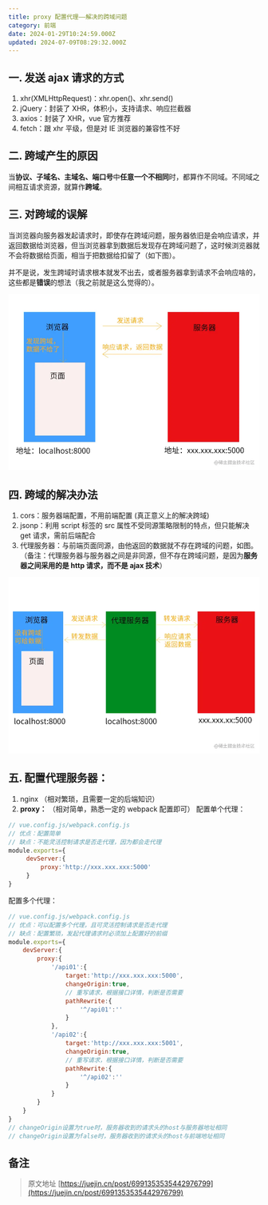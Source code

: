 ```yaml
---
title: proxy 配置代理——解决的跨域问题
category: 前端
date: 2024-01-29T10:24:59.000Z
updated: 2024-07-09T08:29:32.000Z
---
```

## 一. 发送 ajax 请求的方式

1. xhr(XMLHttpRequest)：xhr.open()、xhr.send()
2. jQuery：封装了 XHR，体积小，支持请求、响应拦截器
3. axios：封装了 XHR，vue 官方推荐
4. fetch：跟 xhr 平级，但是对 IE 浏览器的兼容性不好

## 二. 跨域产生的原因

当**协议、子域名、主域名、端口号**中**任意一个不相同**时，都算作不同域。不同域之间相互请求资源，就算作**跨域**。

## 三. 对跨域的误解

当浏览器向服务器发起请求时，即使存在跨域问题，服务器依旧是会响应请求，并返回数据给浏览器，但当浏览器拿到数据后发现存在跨域问题了，这时候浏览器就不会将数据给页面，相当于把数据给扣留了（如下图）。

并不是说，发生跨域时请求根本就发不出去，或者服务器拿到请求不会响应啥的，这些都是**错误**的想法（我之前就是这么觉得的）。

​![net-img-9157f6a48e744d17a6a259c748ad3caatplv-k3u1fbpfcp-zoom-in-crop-mark1512000-20240130094700-u5fm0jf](assets/net-img-net-img-9157f6a48e744d17a6a259c748ad3caatplv-k3u1fbpfcp-zoom-in-crop-mark1512000-20240130094700-u5fm0jf-20240709163031-e760b76.awebp)​

## 四. 跨域的解决办法

1. cors：服务器端配置，不用前端配置 (真正意义上的解决跨域)
2. jsonp：利用 script 标签的 src 属性不受同源策略限制的特点，但只能解决 get 请求，需前后端配合
3. 代理服务器：与前端页面同源，由他返回的数据就不存在跨域的问题，如图。 （备注：代理服务器与服务器之间是非同源，但不存在跨域问题，是因为**服务器之间采用的是 http 请求，而不是 ajax 技术**）

​![net-img-1dd54e74029a4ae081b64e92563d2cb3tplv-k3u1fbpfcp-zoom-in-crop-mark1512000-20240130094700-3zhysnw](assets/net-img-net-img-1dd54e74029a4ae081b64e92563d2cb3tplv-k3u1fbpfcp-zoom-in-crop-mark1512000-20240130094700-3zhysnw-20240709163031-bc90554.awebp)​

## 五. 配置代理服务器：

1. nginx （相对繁琐，且需要一定的后端知识）
2. **proxy：** （相对简单，熟悉一定的 webpack 配置即可） 配置单个代理：

```js
// vue.config.js/webpack.config.js 
// 优点：配置简单 
// 缺点：不能灵活控制请求是否走代理，因为都会走代理 
module.exports={
     devServer:{
         proxy:'http://xxx.xxx.xxx:5000' 
     } 
}
```

配置多个代理：

```js
// vue.config.js/webpack.config.js 
// 优点：可以配置多个代理，且可灵活控制请求是否走代理 
// 缺点：配置繁琐，发起代理请求时必须加上配置好的前缀
module.exports={
    devServer:{
        proxy:{
            '/api01':{
                target:'http://xxx.xxx.xxx:5000',
                changeOrigin:true,
                // 重写请求，根据接口详情，判断是否需要
                pathRewrite:{
                    '^/api01':''
                }
            },
            '/api02':{
                target:'http://xxx.xxx.xxx:5001',
                changeOrigin:true,
                // 重写请求，根据接口详情，判断是否需要
                pathRewrite:{
                    '^/api02':''
                }
            }
        }
    }
}
// changeOrigin设置为true时，服务器收到的请求头的host与服务器地址相同
// changeOrigin设置为false时，服务器收到的请求头的host与前端地址相同
```

## 备注

> 原文地址 [https://juejin.cn/post/6991353535442976799](https://juejin.cn/post/6991353535442976799)

